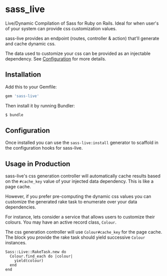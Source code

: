 # sass_live

Live/Dynamic Compilation of Sass for Ruby on Rails. Ideal for when user's of your system can provide css customization values.

sass-live provides an endpoint (routes, controller & action) that'll generate and cache dynamic css.

The data used to customize your css can be provided as an injectable dependency. See [Configuration](#configuration) for more details.

## Installation

Add this to your Gemfile:

```ruby
gem 'sass-live'
```

Then install it by running Bundler:

```bash
$ bundle
```

## Configuration

Once installed you can use the ```sass-live:install``` generator to scaffold in the configuration hooks for sass-live.

## Usage in Production

sass-live's css generation controller will automatically cache results based on the ```#cache_key``` value of your injected data dependency. This is like a page cache.

However, if you prefer pre-computing the dynamic css values you can customize the generated rake task to enumerate over your data dependencies.

For instance, lets consider a service that allows users to customize their colours. You may have an active record class, ```Colour```.

The css generation controller will use ```Colour#cache_key``` for the page cache. The block you provide the rake task should yield successive ```Colour``` instances.

```
Sass::Live::RakeTask.new do
  Colour.find_each do |colour|
    yield(colour)
  end
end
```
